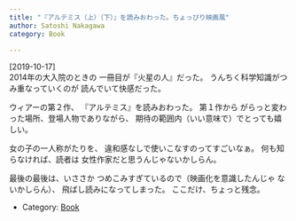 ```yaml
---
title: "『アルテミス（上）（下）』を読みおわった。ちょっぴり映画風"
author: Satoshi Nakagawa
category: Book

---
```


[2019-10-17]  
 2014年の大入院のときの
一冊目が『火星の人』だった。
うんちく科学知識がつみ重なっていくのが
読んでいて快感だった。

 ウィアーの第２作、
   『アルテミス』を読みおわった。
第１作から
がらっと変わった場所、登場人物でありながら、
期待の範囲内（いい意味で）でとっても嬉しい。

 女の子の一人称がたりを、
違和感なしで使いこなすのってすごいなぁ。
何も知らなければ、読者は
女性作家だと思うんじゃないかしらん。

 最後の最後は、いささか
つめこみすぎているので（映画化を意識したんじゃ
ないかしらん）、
飛ばし読みになってしまった。
ここだけ、ちょっと残念。

- Category: [Book](categories.html#Book)

